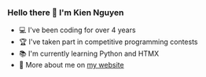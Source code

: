 ### Hello there 👋 I'm Kien Nguyen
- 💻 I've been coding for over 4 years
- 🏆 I've taken part in competitive programming contests
- 📚 I'm currently learning Python and HTMX
- 👨 More about me on [my website](https://nskien.xyz)
